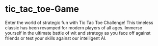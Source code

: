 # tic_tac_toe-Game
Enter the world of strategic fun with Tic Tac Toe Challenge! This timeless classic has been revamped for modern players of all ages. Immerse yourself in the ultimate battle of wit and strategy as you face off against friends or test your skills against our intelligent AI.
